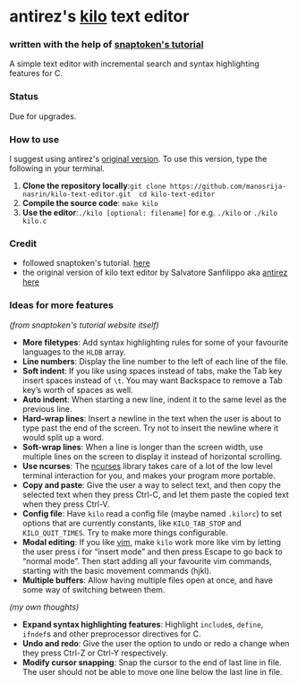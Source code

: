# antirez's [kilo](https://github.com/antirez/kilo) text editor

### written with the help of [snaptoken's tutorial](https://viewsourcecode.org/snaptoken/kilo/)

A simple text editor with incremental search and syntax highlighting features for C.

### Status

Due for upgrades.

### How to use

I suggest using antirez's [original version](https://github.com/antirez/kilo). To use this version, type the following in your terminal.

1. **Clone the repository locally**:```git clone https://github.com/manosrija-nasrin/kilo-text-editor.git 
                                      cd kilo-text-editor```
2. **Compile the source code**: `make kilo`
3. **Use the editor**:`./kilo [optional: filename]` for e.g. `./kilo` or `./kilo kilo.c`

### Credit

- followed snaptoken's tutorial. [here](https://viewsourcecode.org/snaptoken/kilo/)
- the original version of kilo text editor by Salvatore Sanfilippo aka [antirez](https://github.com/antirez) [here](https://github.com/antirez/kilo)

### Ideas for more features

_(from snaptoken's tutorial website itself)_

- **More filetypes**: Add syntax highlighting rules for some of your favourite languages to the `HLDB` array.
- **Line numbers**: Display the line number to the left of each line of the file.
- **Soft indent**: If you like using spaces instead of tabs, make the Tab key insert spaces instead of `\t`. You may want Backspace to remove a Tab key’s worth of spaces as well.
- **Auto indent**: When starting a new line, indent it to the same level as the previous line.
- **Hard-wrap lines**: Insert a newline in the text when the user is about to type past the end of the screen. Try not to insert the newline where it would split up a word.
- **Soft-wrap lines**: When a line is longer than the screen width, use multiple lines on the screen to display it instead of horizontal scrolling.
- **Use ncurses**: The [ncurses](https://en.wikipedia.org/wiki/Ncurses) library takes care of a lot of the low level terminal interaction for you, and makes your program more portable.
- **Copy and paste**: Give the user a way to select text, and then copy the selected text when they press Ctrl-C, and let them paste the copied text when they press Ctrl-V.
- **Config file**: Have `kilo` read a config file (maybe named `.kilorc`) to set options that are currently constants, like `KILO_TAB_STOP` and `KILO_QUIT_TIMES`. Try to make more things configurable.
- **Modal editing**: If you like [vim](http://www.vim.org/), make `kilo` work more like vim by letting the user press i for “insert mode” and then press Escape to go back to “normal mode”. Then start adding all your favourite vim commands, starting with the basic movement commands (hjkl).
- **Multiple buffers**: Allow having multiple files open at once, and have some way of switching between them.

_(my own thoughts)_

- **Expand syntax highlighting features**: Highlight `include`s, `define`, `ifndef`s and other preprocessor directives for C.
- **Undo and redo**: Give the user the option to undo or redo a change when they press Ctrl-Z or Ctrl-Y respectively.
- **Modify cursor snapping**: Snap the cursor to the end of last line in file. The user should not be able to move one line below the last line in file.
